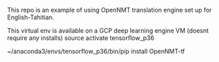 This repo is an example of using OpenNMT translation engine set up for English-Tahitian.

This virtual env is available on a GCP deep learning engine VM (doesnt require any installs)
source activate tensorflow_p36


~/anaconda3/envs/tensorflow_p36/bin/pip install OpenNMT-tf
